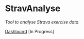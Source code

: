 # StravAnalyse

*Tool to analyse Strava exercise data.*

[Dashboard](https://share.streamlit.io/keishk/stravanalyse/main) [In Progress]
